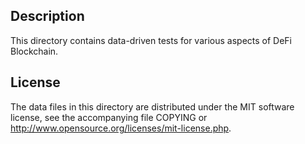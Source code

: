 Description
------------

This directory contains data-driven tests for various aspects of DeFi Blockchain.

License
--------

The data files in this directory are distributed under the MIT software
license, see the accompanying file COPYING or
http://www.opensource.org/licenses/mit-license.php.

